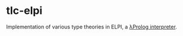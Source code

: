# tlc-elpi
Implementation of various type theories in ELPI, a [λProlog interpreter](https://hal.inria.fr/hal-01176856/).
